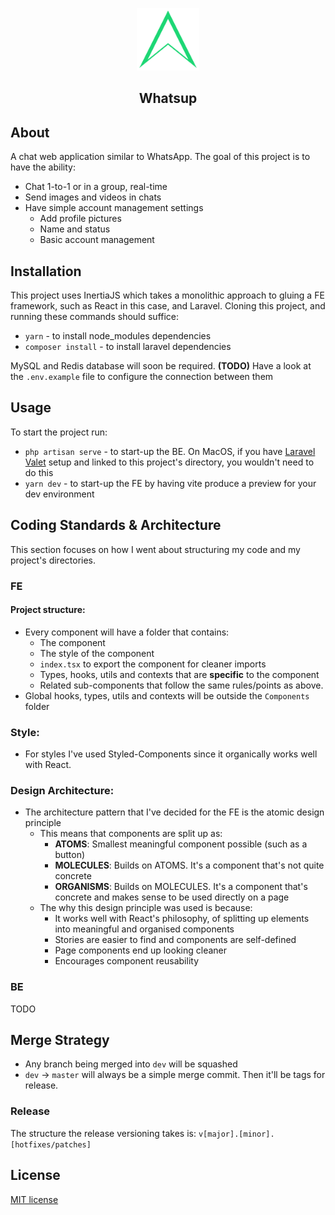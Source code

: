 <p align="center"><img src="https://github.com/TahmidU/whatsup/blob/dev/public/logo/logo_alt.png?raw=true" width="100" alt="Whatsup Logo"></p>

<h2 align="center">Whatsup</h2>

## About

A chat web application similar to WhatsApp. The goal of this project is to have the ability:

-   Chat 1-to-1 or in a group, real-time
-   Send images and videos in chats
-   Have simple account management settings
    -   Add profile pictures
    -   Name and status
    -   Basic account management

## Installation

This project uses InertiaJS which takes a monolithic approach to gluing a FE framework, such as React in this case, and Laravel. Cloning this project, and running these commands should suffice:

-   `yarn` - to install node_modules dependencies
-   `composer install` - to install laravel dependencies

MySQL and Redis database will soon be required. **(TODO)** Have a look at the `.env.example` file to configure the connection between them

## Usage

To start the project run:

-   `php artisan serve` - to start-up the BE. On MacOS, if you have [Laravel Valet](https://laravel.com/docs/10.x/valet) setup and linked to this project's directory, you wouldn't need to do this
-   `yarn dev` - to start-up the FE by having vite produce a preview for your dev environment

## Coding Standards & Architecture

This section focuses on how I went about structuring my code and my project's directories.

### FE

#### Project structure:

-   Every component will have a folder that contains:
    -   The component
    -   The style of the component
    -   `index.tsx` to export the component for cleaner imports
    -   Types, hooks, utils and contexts that are **specific** to the component
    -   Related sub-components that follow the same rules/points as above.
-   Global hooks, types, utils and contexts will be outside the `Components` folder

### Style:

-   For styles I've used Styled-Components since it organically works well with React.

### Design Architecture:

-   The architecture pattern that I've decided for the FE is the atomic design principle
    -   This means that components are split up as:
        -   **ATOMS**: Smallest meaningful component possible (such as a button)
        -   **MOLECULES**: Builds on ATOMS. It's a component that's not quite concrete
        -   **ORGANISMS**: Builds on MOLECULES. It's a component that's concrete and makes sense to be used directly on a page
    -   The why this design principle was used is because:
        -   It works well with React's philosophy, of splitting up elements into meaningful and organised components
        -   Stories are easier to find and components are self-defined
        -   Page components end up looking cleaner
        -   Encourages component reusability

### BE

TODO

## Merge Strategy

-   Any branch being merged into `dev` will be squashed
-   `dev` -> `master` will always be a simple merge commit. Then it'll be tags for release.

### Release

The structure the release versioning takes is: `v[major].[minor].[hotfixes/patches]`

## License

[MIT license](https://opensource.org/licenses/MIT)

